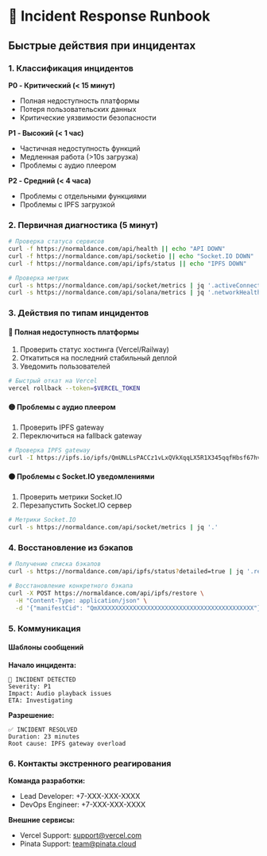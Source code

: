 # 🚨 Incident Response Runbook

## Быстрые действия при инцидентах

### 1. Классификация инцидентов

**P0 - Критический (< 15 минут)**
- Полная недоступность платформы
- Потеря пользовательских данных
- Критические уязвимости безопасности

**P1 - Высокий (< 1 час)**
- Частичная недоступность функций
- Медленная работа (>10s загрузка)
- Проблемы с аудио плеером

**P2 - Средний (< 4 часа)**
- Проблемы с отдельными функциями
- Проблемы с IPFS загрузкой

### 2. Первичная диагностика (5 минут)

```bash
# Проверка статуса сервисов
curl -f https://normaldance.com/api/health || echo "API DOWN"
curl -f https://normaldance.com/api/socketio || echo "Socket.IO DOWN"
curl -f https://normaldance.com/api/ipfs/status || echo "IPFS DOWN"

# Проверка метрик
curl -s https://normaldance.com/api/socket/metrics | jq '.activeConnections'
curl -s https://normaldance.com/api/solana/metrics | jq '.networkHealth'
```

### 3. Действия по типам инцидентов

#### 🔴 Полная недоступность платформы
1. Проверить статус хостинга (Vercel/Railway)
2. Откатиться на последний стабильный деплой
3. Уведомить пользователей

```bash
# Быстрый откат на Vercel
vercel rollback --token=$VERCEL_TOKEN
```

#### 🟡 Проблемы с аудио плеером
1. Проверить IPFS gateway
2. Переключиться на fallback gateway

```bash
# Проверка IPFS gateway
curl -I https://ipfs.io/ipfs/QmUNLLsPACCz1vLxQVkXqqLX5R1X345qqfHbsf67hvA3Nn
```

#### 🟠 Проблемы с Socket.IO уведомлениями
1. Проверить метрики Socket.IO
2. Перезапустить Socket.IO сервер

```bash
# Метрики Socket.IO
curl -s https://normaldance.com/api/socket/metrics | jq '.'
```

### 4. Восстановление из бэкапов

```bash
# Получение списка бэкапов
curl -s https://normaldance.com/api/ipfs/status?detailed=true | jq '.recentBackups'

# Восстановление конкретного бэкапа
curl -X POST https://normaldance.com/api/ipfs/restore \
  -H "Content-Type: application/json" \
  -d '{"manifestCid": "QmXXXXXXXXXXXXXXXXXXXXXXXXXXXXXXXXXXXXXXXXXXXX"}'
```

### 5. Коммуникация

#### Шаблоны сообщений

**Начало инцидента:**
```
🚨 INCIDENT DETECTED
Severity: P1
Impact: Audio playback issues
ETA: Investigating
```

**Разрешение:**
```
✅ INCIDENT RESOLVED
Duration: 23 minutes
Root cause: IPFS gateway overload
```

### 6. Контакты экстренного реагирования

**Команда разработки:**
- Lead Developer: +7-XXX-XXX-XXXX
- DevOps Engineer: +7-XXX-XXX-XXXX

**Внешние сервисы:**
- Vercel Support: support@vercel.com
- Pinata Support: team@pinata.cloud